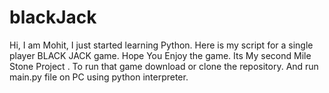 # blackJack
Hi, I am Mohit, I just started learning Python. Here is my script for a single player BLACK JACK game. Hope You Enjoy the game. Its My second Mile Stone Project . To run that game download or clone the repository. And run main.py file on PC using python interpreter. 
